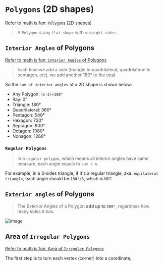# `Polygons` (2D shapes)

[Refer to math is fun: `Polygons` (2D shapes)](http://www.mathsisfun.com/geometry/polygons.html)

> A `Polygon` is any `flat shape` with `straight sides`.

## `Interior Angles` of Polygons

[Refer to math is fun: `Interior Angles` of Polygons](http://www.mathsisfun.com/geometry/interior-angles-polygons.html)

> Each time we add a side (triangle to quadrilateral, quadrilateral to pentagon, etc), we add another 180° to the total

So the `sum of interior angles` of a 2D shape is shown below:
- Any Polygon: `(n-2)×180°`
- Ray: 0°
- Triangle: 180°
- Quadrilateral: 360°
- Pentagon: 540°
- Hexagon: 720°
- Septagon: 900°
- Octagon: 1080°
- Nonagon: 1260°

### `Regular Polygons`

> In a `regular polygon`, which means all interior angles have same measure, each angle equals to `sum ÷ n`.

For example, in a 3-sides triangle, if it's a regular triangle, aka. `equilateral triangle`, each angle should be `180°/3`, which is 60°.

## `Exterior angles` of Polygons
> The Exterior Angles of a Polygon **add up to `360°`**, regardless how many sides it has.

![image](https://user-images.githubusercontent.com/14041622/37577513-77c8d62a-2b6d-11e8-9994-f76197000de2.png)


## Area of `Irregular Polygons`

[Refer to math is fun: Area of `Irregular Polygons`](http://www.mathsisfun.com/geometry/area-irregular-polygons.html)

The first step is to turn each vertex (corner) into a coordinate, 